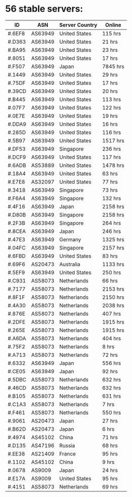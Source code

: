 # 56 stable servers:

| ID | ASN | Server Country | Online |
| ------ | ------ | ------ | ------ |
| #.6EF8 | AS63949 | United States | 115 hrs |
| #.D363 | AS63949 | United States | 21 hrs |
| #.BA95 | AS63949 | United States | 23 hrs |
| #.8051 | AS63949 | United States | 17 hrs |
| #.F507 | AS63949 | Japan | 7845 hrs |
| #.1449 | AS63949 | United States | 29 hrs |
| #.75DF | AS63949 | United States | 17 hrs |
| #.39CD | AS63949 | United States | 20 hrs |
| #.B445 | AS63949 | United States | 113 hrs |
| #.07F7 | AS63949 | United States | 122 hrs |
| #.0E7E | AS63949 | United States | 19 hrs |
| #.DDA9 | AS63949 | United States | 16 hrs |
| #.285D | AS63949 | United States | 116 hrs |
| #.5B97 | AS63949 | United States | 1517 hrs |
| #.DF53 | AS63949 | Singapore | 236 hrs |
| #.DCF9 | AS63949 | United States | 117 hrs |
| #.6ADB | AS53889 | United States | 1478 hrs |
| #.18A4 | AS63949 | United States | 63 hrs |
| #.E7E8 | AS32097 | United States | 77 hrs |
| #.3418 | AS63949 | Singapore | 73 hrs |
| #.F6A4 | AS63949 | Singapore | 132 hrs |
| #.4F16 | AS63949 | Japan | 2158 hrs |
| #.D80B | AS63949 | Singapore | 2158 hrs |
| #.2F3B | AS63949 | Singapore | 264 hrs |
| #.8CEA | AS63949 | Japan | 246 hrs |
| #.47E3 | AS63949 | Germany | 1325 hrs |
| #.04FC | AS63949 | Singapore | 2157 hrs |
| #.6FBD | AS63949 | United States | 83 hrs |
| #.69F6 | AS20473 | Australia | 1133 hrs |
| #.5EF9 | AS63949 | United States | 250 hrs |
| #.C931 | AS58073 | Netherlands | 66 hrs |
| #.7177 | AS58073 | Netherlands | 2153 hrs |
| #.8F1F | AS58073 | Netherlands | 2150 hrs |
| #.4A30 | AS58073 | Netherlands | 2038 hrs |
| #.876E | AS58073 | Netherlands | 407 hrs |
| #.2DFE | AS58073 | Netherlands | 1915 hrs |
| #.265E | AS58073 | Netherlands | 1915 hrs |
| #.A6DA | AS58073 | Netherlands | 404 hrs |
| #.75F2 | AS58073 | Netherlands | 8 hrs |
| #.A713 | AS58073 | Netherlands | 72 hrs |
| #.6332 | AS63949 | Japan | 556 hrs |
| #.CE05 | AS63949 | Japan | 92 hrs |
| #.5DBC | AS58073 | Netherlands | 632 hrs |
| #.46CD | AS58073 | Netherlands | 632 hrs |
| #.B105 | AS58073 | Netherlands | 631 hrs |
| #.C1A3 | AS58073 | Netherlands | 7 hrs |
| #.F461 | AS58073 | Netherlands | 550 hrs |
| #.9061 | AS20473 | Japan | 27 hrs |
| #.B62D | AS20473 | Japan | 6 hrs |
| #.4974 | AS45102 | China | 71 hrs |
| #.D135 | AS47196 | Russia | 68 hrs |
| #.EE38 | AS21409 | France | 95 hrs |
| #.1102 | AS45102 | China | 9 hrs |
| #.0678 | AS9009 | Japan | 24 hrs |
| #.E17A | AS9009 | United States | 95 hrs |
| #.4151 | AS58073 | Netherlands | 69 hrs |

